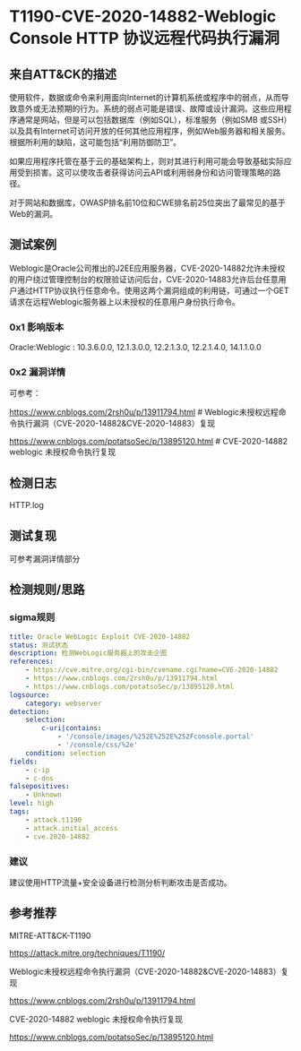 # T1190-CVE-2020-14882-Weblogic Console HTTP 协议远程代码执行漏洞

## 来自ATT&CK的描述

使用软件，数据或命令来利用面向Internet的计算机系统或程序中的弱点，从而导致意外或无法预期的行为。系统的弱点可能是错误、故障或设计漏洞。这些应用程序通常是网站，但是可以包括数据库（例如SQL），标准服务（例如SMB 或SSH）以及具有Internet可访问开放的任何其他应用程序，例如Web服务器和相关服务。根据所利用的缺陷，这可能包括“利用防御防卫”。

如果应用程序托管在基于云的基础架构上，则对其进行利用可能会导致基础实际应用受到损害。这可以使攻击者获得访问云API或利用弱身份和访问管理策略的路径。

对于网站和数据库，OWASP排名前10位和CWE排名前25位突出了最常见的基于Web的漏洞。

## 测试案例

Weblogic是Oracle公司推出的J2EE应用服务器，CVE-2020-14882允许未授权的用户绕过管理控制台的权限验证访问后台，CVE-2020-14883允许后台任意用户通过HTTP协议执行任意命令。使用这两个漏洞组成的利用链，可通过一个GET请求在远程Weblogic服务器上以未授权的任意用户身份执行命令。

### 0x1 影响版本

Oracle:Weblogic : 10.3.6.0.0, 12.1.3.0.0, 12.2.1.3.0, 12.2.1.4.0, 14.1.1.0.0

### 0x2 漏洞详情

可参考：

<https://www.cnblogs.com/2rsh0u/p/13911794.html> # Weblogic未授权远程命令执行漏洞（CVE-2020-14882&CVE-2020-14883）复现 

<https://www.cnblogs.com/potatsoSec/p/13895120.html> # CVE-2020-14882 weblogic 未授权命令执行复现

## 检测日志

HTTP.log

## 测试复现

可参考漏洞详情部分

## 检测规则/思路

### sigma规则

```yml
title: Oracle WebLogic Exploit CVE-2020-14882
status: 测试状态
description: 检测WebLogic服务器上的攻击企图
references:
    - https://cve.mitre.org/cgi-bin/cvename.cgi?name=CVE-2020-14882
    - https://www.cnblogs.com/2rsh0u/p/13911794.html
    - https://www.cnblogs.com/potatsoSec/p/13895120.html
logsource:
    category: webserver
detection:
    selection:
        c-uri|contains:
            - '/console/images/%252E%252E%252Fconsole.portal'
            - '/console/css/%2e'
    condition: selection
fields:
    - c-ip
    - c-dns
falsepositives:
    - Unknown
level: high
tags:
    - attack.t1190
    - attack.initial_access
    - cve.2020-14882
```

### 建议

建议使用HTTP流量+安全设备进行检测分析判断攻击是否成功。

## 参考推荐

MITRE-ATT&CK-T1190

<https://attack.mitre.org/techniques/T1190/>

Weblogic未授权远程命令执行漏洞（CVE-2020-14882&CVE-2020-14883）复现

<https://www.cnblogs.com/2rsh0u/p/13911794.html>

CVE-2020-14882 weblogic 未授权命令执行复现

<https://www.cnblogs.com/potatsoSec/p/13895120.html>